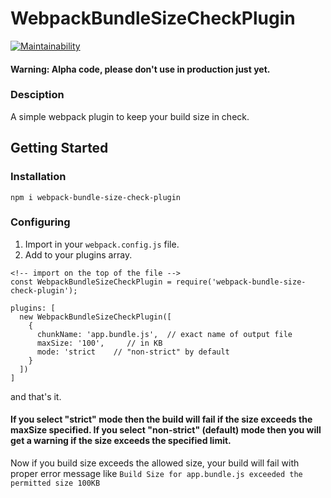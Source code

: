 # WebpackBundleSizeCheckPlugin
[![Maintainability](https://api.codeclimate.com/v1/badges/1b0297a74747442acabc/maintainability)](https://codeclimate.com/github/HarshwardhanSingh/webpack-bundle-size-check-plugin/maintainability)

#### Warning: Alpha code, please don't use in production just yet.
### Desciption
A simple webpack plugin to keep your build size in check.

## Getting Started

### Installation
`npm i webpack-bundle-size-check-plugin`

### Configuring
1. Import in your `webpack.config.js` file.
2. Add to your plugins array.
```
<!-- import on the top of the file -->
const WebpackBundleSizeCheckPlugin = require('webpack-bundle-size-check-plugin');

plugins: [
  new WebpackBundleSizeCheckPlugin([
    {
      chunkName: 'app.bundle.js',  // exact name of output file
      maxSize: '100',     // in KB
      mode: 'strict    // "non-strict" by default
    }
  ])
]
```
and that's it.

#### If you select "strict" mode then the build will fail if the size exceeds the maxSize specified. If you select "non-strict" (default) mode then you will get a warning if the size exceeds the specified limit.

Now if you build size exceeds the allowed size, your build will fail with proper error message like `Build Size for app.bundle.js exceeded the permitted size 100KB`